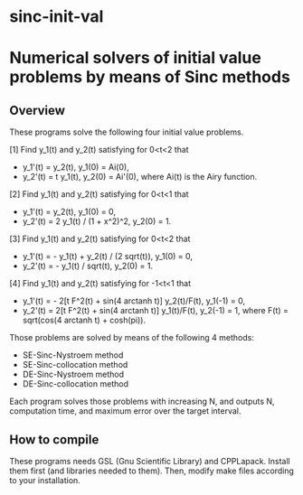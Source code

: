 # sinc-init-val
Numerical solvers of initial value problems by means of Sinc methods
====
## Overview
These programs solve the following four initial value problems.

[1] Find y_1(t) and y_2(t) satisfying for 0<t<2 that
* y_1'(t) = y_2(t),   y_1(0) = Ai(0),
* y_2'(t) = t y_1(t), y_2(0) = Ai'(0),
where Ai(t) is the Airy function.

[2] Find y_1(t) and y_2(t) satisfying for 0<t<1 that
* y_1'(t) = y_2(t),                 y_1(0) = 0,
* y_2'(t) = 2 y_1(t) / (1 + x^2)^2, y_2(0) = 1.

[3] Find y_1(t) and y_2(t) satisfying for 0<t<2 that
* y_1'(t) = - y_1(t) + y_2(t) / (2 sqrt(t)), y_1(0) = 0,
* y_2'(t) = - y_1(t) / sqrt(t),              y_2(0) = 1.

[4] Find y_1(t) and y_2(t) satisfying for -1<t<1 that
* y_1'(t) = - 2[t F^2(t) + sin(4 arctanh t)] y_2(t)/F(t), y_1(-1) = 0,
* y_2'(t) =   2[t F^2(t) + sin(4 arctanh t)] y_1(t)/F(t), y_2(-1) = 1,
where F(t) = sqrt(cos(4 arctanh t) + cosh(pi)).

Those problems are solved by means of the following 4 methods:
* SE-Sinc-Nystroem method
* SE-Sinc-collocation method
* DE-Sinc-Nystroem method
* DE-Sinc-collocation method

Each program solves those problems with increasing N, and outputs
N, computation time, and maximum error over the target interval.

## How to compile
These programs needs GSL (Gnu Scientific Library) and CPPLapack.
Install them first (and libraries needed to them). Then, modify
make files according to your installation.

